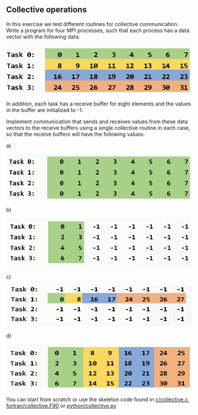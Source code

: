 ## Collective operations

In this exercise we test different routines for collective
communication. Write a program for four MPI processes, such that each
process has a data vector with the following data:

![](img/sendbuffer.png)

In addition, each task has a receive buffer for eight elements and the
values in the buffer are initialized to -1.

Implement communication that sends and receives values from these data
vectors to the receive buffers using a single collective routine in
each case, so that the receive buffers will have the following values:

a) 

![](img/bcast.png)

b) 

![](img/scatter.png)

c) 

![](img/gatherv.png)

d) 

![](img/alltoall.png)


You can start from scratch or use the skeleton code found in
[c/collective.c](c/collective.c),
[fortran/collective.F90](fortran/collective.F90) or
[python/collective.py](python/collective.py)



